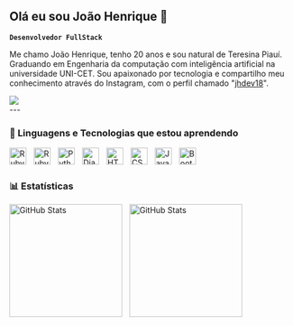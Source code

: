## Olá eu sou João Henrique 👋


**`Desenvolvedor FullStack`**

Me chamo João Henrique, tenho 20 anos e sou natural de Teresina Piauí. Graduando em Engenharia da computação com inteligência artificial na universidade UNI-CET.  Sou apaixonado por tecnologia e compartilho meu conhecimento através do Instagram, com o perfil chamado "[jhdev18](https://www.instagram.com/dev_em_dev/)".

<div> 
    <a href="https://www.instagram.com/jhdev18" target="_blank"><img src="https://img.shields.io/badge/-Instagram-%23E4405F?style=for-the-badge&logo=instagram&logoColor=white" target="_blank"></a>
</div>
---

### 🤖 Linguagens e Tecnologias que estou aprendendo


<img 
  align="left" 
  alt="Ruby" 
  title="Ruby"
  width="30px" 
  style="padding-right: 10px;" 
  src="https://cdn.jsdelivr.net/gh/devicons/devicon@latest/icons/ruby/ruby-original.svg" 
/>
<img 
  align="left" 
  alt="Ruby on Rails" 
  title="Ruby on Rails"
  width="30px" 
  style="padding-right: 10px;" 
  src="https://cdn.jsdelivr.net/gh/devicons/devicon@latest/icons/rails/rails-original-wordmark.svg" 
/>
<img 
    align="left" 
    alt="Python" 
    title="Python"
    width="30px" 
    style="padding-right: 10px;" 
    src="https://cdn.jsdelivr.net/gh/devicons/devicon@latest/icons/python/python-original.svg" 
/>
<img 
  align="left" 
  alt="Django" 
  title="Django"
  width="30px" 
  style="padding-right: 10px;" 
  src="https://cdn.jsdelivr.net/gh/devicons/devicon@latest/icons/django/django-plain.svg" 
/>
<img 
    align="left" 
    alt="HTML"
    title="HTML" 
    width="30px" 
    style="padding-right: 10px;" 
    src="https://cdn.jsdelivr.net/gh/devicons/devicon@latest/icons/html5/html5-original.svg" 
/>

<img 
    align="left" 
    alt="CSS" 
    title="CSS"
    width="30px" 
    style="padding-right: 10px;" 
    src="https://cdn.jsdelivr.net/gh/devicons/devicon@latest/icons/css3/css3-original.svg" 
/>
<img 
    align="left" 
    alt="JavaScript" 
    title="JavaScript"
    width="30px" 
    style="padding-right: 10px;" 
    src="https://cdn.jsdelivr.net/gh/devicons/devicon@latest/icons/javascript/javascript-original.svg" 
/>
<img 
    align="left" 
    alt="Bootstrap"
    title="Bootstrap" 
    width="30px" 
    style="padding-right: 10px;" 
    src="https://cdn.jsdelivr.net/gh/devicons/devicon@latest/icons/bootstrap/bootstrap-original.svg" 
/>

<br/>
<br/>

### 📊 Estatísticas

<p>
  <img 
    align="left" 
    alt="GitHub Stats" 
    height="200" 
    style="padding-right: 10px;" 
    src="https://github-readme-stats.vercel.app/api?username=jhdev18&show_icons=true&theme=tokyonight&include_all_commits=true&locale=pt-br" 
  />

<img 
      align="left" 
      alt="GitHub Stats" 
      height="200" 
      src="https://github-readme-stats.vercel.app/api/top-langs/?username=jhdev18&theme=tokyonight&layout=compact&custom_title=Tecnologias&langs_count=9" 
  />

</p>
